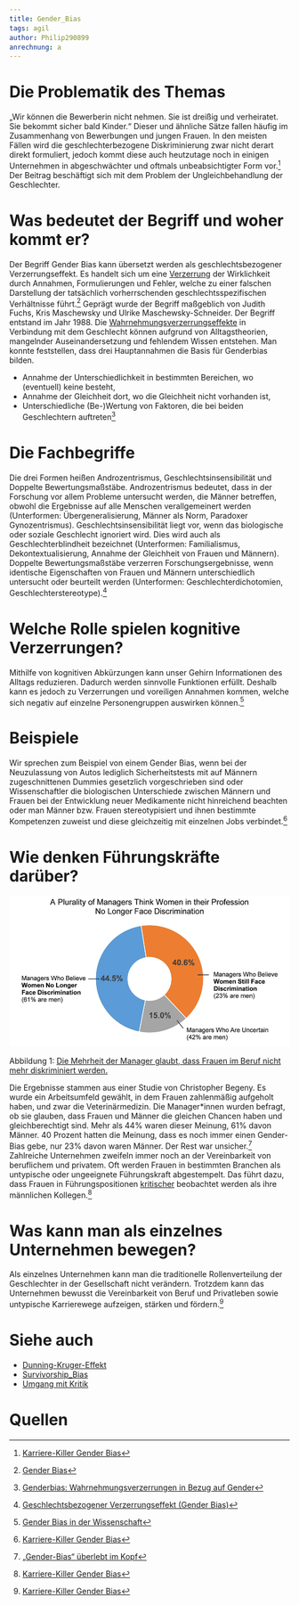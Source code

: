 ```yaml
---
title: Gender_Bias
tags: agil
author: Philip290899
anrechnung: a
---
```


# Die Problematik des Themas
„Wir können die Bewerberin nicht nehmen. Sie ist dreißig und verheiratet. Sie bekommt sicher bald Kinder.“ Dieser und ähnliche Sätze fallen häufig im Zusammenhang von Bewerbungen und jungen Frauen. In den meisten Fällen wird die geschlechterbezogene Diskriminierung zwar nicht derart direkt formuliert, jedoch kommt diese auch heutzutage noch in einigen Unternehmen in abgeschwächter und oftmals unbeabsichtigter Form vor.[^1] Der Beitrag beschäftigt sich mit dem Problem der Ungleichbehandlung der Geschlechter. 
# Was bedeutet der Begriff und woher kommt er?
Der Begriff Gender Bias kann übersetzt werden als geschlechtsbezogener Verzerrungseffekt. Es handelt sich um eine [Verzerrung](https://github.com/ManagingProjectsSuccessfully/ManagingProjectsSuccessfully.github.io/blob/main/kb/Dunning_Kruger_Effekt.md) der Wirklichkeit durch Annahmen, Formulierungen und Fehler, welche zu einer falschen Darstellung der tatsächlich vorherrschenden geschlechtsspezifischen Verhältnisse führt.[^2] Geprägt wurde der Begriff maßgeblich von Judith Fuchs, Kris Maschewsky und Ulrike Maschewsky-Schneider. Der Begriff entstand im Jahr 1988. Die [Wahrnehmungsverzerrungseffekte](https://github.com/ManagingProjectsSuccessfully/ManagingProjectsSuccessfully.github.io/blob/main/kb/Survivorship_Bias.md) in Verbindung mit dem Geschlecht können aufgrund von Alltagstheorien, mangelnder Auseinandersetzung und fehlendem Wissen entstehen. Man konnte feststellen, dass drei Hauptannahmen die Basis für Genderbias bilden.
*	Annahme der Unterschiedlichkeit in bestimmten Bereichen, wo (eventuell) keine besteht,
*	Annahme der Gleichheit dort, wo die Gleichheit nicht vorhanden ist,
*	Unterschiedliche (Be-)Wertung von Faktoren, die bei beiden Geschlechtern auftreten[^3] 
# Die Fachbegriffe
Die drei Formen heißen Androzentrismus, Geschlechtsinsensibilität und Doppelte Bewertungsmaßstäbe. Androzentrismus bedeutet, dass in der Forschung vor allem Probleme untersucht werden, die Männer betreffen, obwohl die Ergebnisse auf alle Menschen verallgemeinert werden (Unterformen: Übergeneralisierung, Männer als Norm, Paradoxer Gynozentrismus). Geschlechtsinsensibilität liegt vor, wenn das biologische oder soziale Geschlecht ignoriert wird. Dies wird auch als Geschlechterblindheit bezeichnet (Unterformen: Familialismus, Dekontextualisierung, Annahme der Gleichheit von Frauen und Männern). Doppelte Bewertungsmaßstäbe verzerren Forschungsergebnisse, wenn identische Eigenschaften von Frauen und Männern unterschiedlich untersucht oder beurteilt werden (Unterformen: Geschlechterdichotomien, Geschlechterstereotype).[^4] 
# Welche Rolle spielen kognitive Verzerrungen?
Mithilfe von kognitiven Abkürzungen kann unser Gehirn Informationen des Alltags reduzieren. Dadurch werden sinnvolle Funktionen erfüllt. Deshalb kann es jedoch zu Verzerrungen und voreiligen Annahmen kommen, welche sich negativ auf einzelne Personengruppen auswirken können.[^5]  
# Beispiele
Wir sprechen zum Beispiel von einem Gender Bias, wenn bei der Neuzulassung von Autos lediglich Sicherheitstests mit auf Männern zugeschnittenen Dummies gesetzlich vorgeschrieben sind oder Wissenschaftler die biologischen Unterschiede zwischen Männern und Frauen bei der Entwicklung neuer Medikamente nicht hinreichend beachten oder man Männer bzw. Frauen stereotypisiert und ihnen bestimmte Kompetenzen zuweist und diese gleichzeitig mit einzelnen Jobs verbindet.[^6] 
# Wie denken Führungskräfte darüber? 

![Die Mehrheit der Manager glaubt, dass Frauen im Beruf nicht mehr diskriminiert werden.](Gender_Bias/image.png) 

Abbildung 1: [Die Mehrheit der Manager glaubt, dass Frauen im Beruf nicht mehr diskriminiert werden.](https://science.orf.at/stories/3201035/)
 
Die Ergebnisse stammen aus einer Studie von Christopher Begeny. Es wurde ein Arbeitsumfeld gewählt, in dem Frauen zahlenmäßig aufgeholt haben, und zwar die Veterinärmedizin. Die Manager*innen wurden befragt, ob sie glauben, dass Frauen und Männer die gleichen Chancen haben und gleichberechtigt sind. Mehr als 44% waren dieser Meinung, 61% davon Männer. 40 Prozent hatten die Meinung, dass es noch immer einen Gender-Bias gebe, nur 23% davon waren Männer. Der Rest war unsicher.[^7] Zahlreiche Unternehmen zweifeln immer noch an der Vereinbarkeit von beruflichem und privatem. Oft werden Frauen in bestimmten Branchen als untypische oder ungeeignete Führungskraft abgestempelt. Das führt dazu, dass Frauen in Führungspositionen [kritischer](https://github.com/ManagingProjectsSuccessfully/ManagingProjectsSuccessfully.github.io/blob/main/kb/Umgang_mit_Kritik.md) beobachtet werden als ihre männlichen Kollegen.[^8] 
# Was kann man als einzelnes Unternehmen bewegen?
Als einzelnes Unternehmen kann man die traditionelle Rollenverteilung der Geschlechter in der Gesellschaft nicht verändern. Trotzdem kann das Unternehmen bewusst die Vereinbarkeit von Beruf und Privatleben sowie untypische Karrierewege aufzeigen, stärken und fördern.[^9]  

# Siehe auch 
* [Dunning-Kruger-Effekt](https://github.com/ManagingProjectsSuccessfully/ManagingProjectsSuccessfully.github.io/blob/main/kb/Dunning_Kruger_Effekt.md)
* [Survivorship_Bias](https://github.com/ManagingProjectsSuccessfully/ManagingProjectsSuccessfully.github.io/blob/main/kb/Survivorship_Bias.md)
* [Umgang mit Kritik](https://github.com/ManagingProjectsSuccessfully/ManagingProjectsSuccessfully.github.io/blob/main/kb/Umgang_mit_Kritik.md)
# Quellen
[^1]: [Karriere-Killer Gender Bias](https://blog.iao.fraunhofer.de/karriere-killer-gender-bias/)
[^2]: [Gender Bias](https://de.wikipedia.org/wiki/Gender_Bias)
[^3]: [Genderbias: Wahrnehmungsverzerrungen in Bezug auf Gender](https://erwachsenenbildung.at/themen/gender_mainstreaming/grundlagen/genderbias.php)
[^4]: [Geschlechtsbezogener Verzerrungseffekt (Gender Bias)](http://www.genderkompetenz.info/w/files/gkompzpdf/gender_bias.pdf)
[^5]: [Gender Bias in der Wissenschaft](https://www.gesis.org/cews/themen/gender-bias)
[^6]: [Karriere-Killer Gender Bias](https://blog.iao.fraunhofer.de/karriere-killer-gender-bias/)
[^7]: [„Gender-Bias“ überlebt im Kopf](https://science.orf.at/stories/3201035/)
[^8]: [Karriere-Killer Gender Bias](https://blog.iao.fraunhofer.de/karriere-killer-gender-bias/)
[^9]: [Karriere-Killer Gender Bias](https://blog.iao.fraunhofer.de/karriere-killer-gender-bias/)


